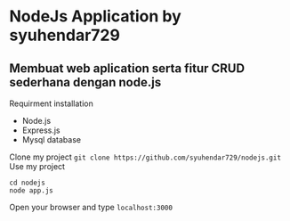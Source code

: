 # NodeJs Application by syuhendar729
Membuat web aplication serta fitur CRUD sederhana dengan node.js
-
Requirment installation
- Node.js
- Express.js
- Mysql database

Clone my project
`git clone https://github.com/syuhendar729/nodejs.git`
Use my project

```
cd nodejs
node app.js
```

Open your browser and type `localhost:3000`



